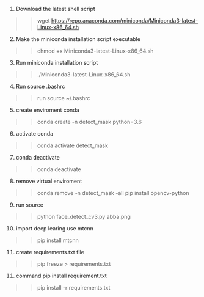 1) Download the latest shell script
>> wget https://repo.anaconda.com/miniconda/Miniconda3-latest-Linux-x86_64.sh
2) Make the miniconda installation script executable
>> chmod +x Miniconda3-latest-Linux-x86_64.sh
3) Run miniconda installation script
>> ./Miniconda3-latest-Linux-x86_64.sh
4) Run source .bashrc
>> run source ~/.bashrc
5) create enviroment conda
>> conda create -n detect_mask python=3.6
6) activate conda
>> conda activate detect_mask
7) conda deactivate
>> conda deactivate
8) remove virtual enviroment
>> conda remove -n detect_mask -all
>> pip install opencv-python
9) run source 
>> python face_detect_cv3.py abba.png
10) import deep learing use mtcnn
>> pip install mtcnn
11) create requirements.txt file
>> pip freeze > requirements.txt
11) command pip install requirement.txt
>> pip install -r requirements.txt
